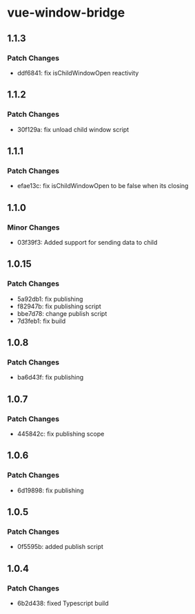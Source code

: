 # vue-window-bridge

## 1.1.3

### Patch Changes

- ddf6841: fix isChildWindowOpen reactivity

## 1.1.2

### Patch Changes

- 30f129a: fix unload child window script

## 1.1.1

### Patch Changes

- efae13c: fix isChildWindowOpen to be false when its closing

## 1.1.0

### Minor Changes

- 03f39f3: Added support for sending data to child

## 1.0.15

### Patch Changes

- 5a92db1: fix publishing
- f82947b: fix publishing script
- bbe7d78: change publish script
- 7d3feb1: fix build

## 1.0.8

### Patch Changes

- ba6d43f: fix publishing

## 1.0.7

### Patch Changes

- 445842c: fix publishing scope

## 1.0.6

### Patch Changes

- 6d19898: fix publishing

## 1.0.5

### Patch Changes

- 0f5595b: added publish script

## 1.0.4

### Patch Changes

- 6b2d438: fixed Typescript build
